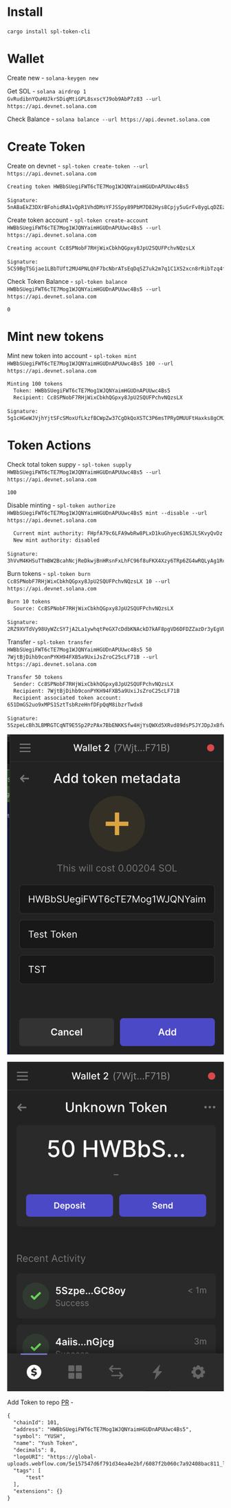 # Install

`cargo install spl-token-cli`

# Wallet

Create new - `solana-keygen new`

Get SOL - `solana airdrop 1 GvRudibnYQuHUJkrSDiqMtiGPL8sxscYJ9ob9AbP7z83 --url https://api.devnet.solana.com`

Check Balance - `solana balance --url https://api.devnet.solana.com`

# Create Token

Create on devnet - `spl-token create-token --url https://api.devnet.solana.com`

```
Creating token HWBbSUegiFWT6cTE7Mog1WJQNYaimHGUDnAPUUwc4Bs5

Signature: 5nABaEkZ3DXrBFohidRA1vQpR1VhdDMsYFJSSpy89PbM7D82Hys8Cpjy5uGrFv8ygLqDZEzHo9NyPw7RZEipGkba
```

Create token account - `spl-token create-account HWBbSUegiFWT6cTE7Mog1WJQNYaimHGUDnAPUUwc4Bs5 --url https://api.devnet.solana.com`

```
Creating account Cc8SPNobF7RHjWixCbkhQGpxy8JpU2SQUFPchvNQzsLX

Signature: 5CS9BgTSGjae1LBbTUft2MU4PNLQhF7bcNbrATsEqDqSZ7uk2m7q1C1XS2xcn8rRibTzq4f67KChYdgaNdRhj4gv
```

Check Token Balance - `spl-token balance HWBbSUegiFWT6cTE7Mog1WJQNYaimHGUDnAPUUwc4Bs5 --url https://api.devnet.solana.com`

```
0
```

# Mint new tokens

Mint new token into account - `spl-token mint HWBbSUegiFWT6cTE7Mog1WJQNYaimHGUDnAPUUwc4Bs5 100 --url https://api.devnet.solana.com`

```
Minting 100 tokens
  Token: HWBbSUegiFWT6cTE7Mog1WJQNYaimHGUDnAPUUwc4Bs5
  Recipient: Cc8SPNobF7RHjWixCbkhQGpxy8JpU2SQUFPchvNQzsLX

Signature: 5g1cHGeWJVjhYjtSFcSMoxUfLkzfBCWpZw37CgDkQoXSTC3P6msTPRyDMUUFtHaxks8gCMJerJNBk5rDx4U4g13j
```

# Token Actions

Check total token suppy - `spl-token supply HWBbSUegiFWT6cTE7Mog1WJQNYaimHGUDnAPUUwc4Bs5 --url https://api.devnet.solana.com`

```
100
```

Disable minting - `spl-token authorize HWBbSUegiFWT6cTE7Mog1WJQNYaimHGUDnAPUUwc4Bs5 mint --disable --url https://api.devnet.solana.com`

```
  Current mint authority: FHpfA79c6LFA9wbRw8PLxD1kuGhyec61NSJLSKvyQvDz
  New mint authority: disabled

Signature: 3hVvM4KHSuTTmBW2BcahNcjReDkwjBnHRsnFxLhFC96f8uFKX4Xzy6TRp6ZG4wRQLyAg1RcuYXfKmpVBTfD7DFHw
```

Burn tokens - `spl-token burn Cc8SPNobF7RHjWixCbkhQGpxy8JpU2SQUFPchvNQzsLX 10 --url https://api.devnet.solana.com`

```
Burn 10 tokens
  Source: Cc8SPNobF7RHjWixCbkhQGpxy8JpU2SQUFPchvNQzsLX

Signature: 2RZ9XVTdVy98UyWZcSY7jA2La1ywhqtPeGX7cDdbKNAckD7kAF8pgVD6DFDZZazDr3yEgVUdokYnLyfrcu1m6QHh
```

Transfer - `spl-token transfer HWBbSUegiFWT6cTE7Mog1WJQNYaimHGUDnAPUUwc4Bs5 50 7WjtBjDihb9conPYKH94FXB5a9UxiJsZroC25cLF71B --url https://api.devnet.solana.com`

```
Transfer 50 tokens
  Sender: Cc8SPNobF7RHjWixCbkhQGpxy8JpU2SQUFPchvNQzsLX
  Recipient: 7WjtBjDihb9conPYKH94FXB5a9UxiJsZroC25cLF71B
  Recipient associated token account: 651DmGS2uo9xMPS1SztTsbRzeHnfDFpQqM8ibzrTwdx8

Signature: 5SzpeLcBh3LBMRGTCqNT9E5Sp2PzPAx7BbENKKSfw4HjYsQWXd5XRvd89dsPSJYJDpJxBfwj2FX6NXkGXt9GC8oy
```

![add to wallet](images/wallet-add.png)

![transfer to wallet](images/wallet-transfer.png)

Add Token to repo [PR](https://github.com/solana-labs/token-list/pull/18395) -

```
{
  "chainId": 101,
  "address": "HWBbSUegiFWT6cTE7Mog1WJQNYaimHGUDnAPUUwc4Bs5",
  "symbol": "YUSH",
  "name": "Yush Token",
  "decimals": 8,
  "logoURI": "https://global-uploads.webflow.com/5e157547d6f791d34ea4e2bf/6087f2b060c7a92408bac811_logo.svg",
  "tags": [
      "test"
  ],
  "extensions": {}
}
```
